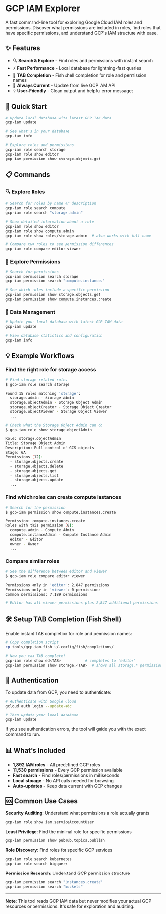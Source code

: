 # GCP IAM Explorer

A fast command-line tool for exploring Google Cloud IAM roles and permissions. Discover what permissions are included in roles, find roles that have specific permissions, and understand GCP's IAM structure with ease.

## ✨ Features

- 🔍 **Search & Explore** - Find roles and permissions with instant search
- ⚡ **Fast Performance** - Local database for lightning-fast queries
- 🐚 **TAB Completion** - Fish shell completion for role and permission names
- 🔄 **Always Current** - Update from live GCP IAM API
- 💡 **User-Friendly** - Clean output and helpful error messages

## 🚀 Quick Start

```bash
# Update local database with latest GCP IAM data
gcp-iam update

# See what's in your database
gcp-iam info

# Explore roles and permissions
gcp-iam role search storage
gcp-iam role show editor
gcp-iam permission show storage.objects.get
```

## 📋 Commands

### 🔍 Explore Roles

```bash
# Search for roles by name or description
gcp-iam role search compute
gcp-iam role search "storage admin"

# Show detailed information about a role
gcp-iam role show editor
gcp-iam role show compute.admin
gcp-iam role show roles/storage.admin  # also works with full name

# Compare two roles to see permission differences
gcp-iam role compare editor viewer
```

### 🔐 Explore Permissions

```bash
# Search for permissions
gcp-iam permission search storage
gcp-iam permission search "compute.instances"

# See which roles include a specific permission
gcp-iam permission show storage.objects.get
gcp-iam permission show compute.instances.create
```

### 🔄 Data Management

```bash
# Update your local database with latest GCP IAM data
gcp-iam update

# View database statistics and configuration
gcp-iam info
```

## 💡 Example Workflows

### Find the right role for storage access

```bash
# Find storage-related roles
$ gcp-iam role search storage

Found 15 roles matching 'storage':
  storage.admin - Storage Admin
  storage.objectAdmin - Storage Object Admin
  storage.objectCreator - Storage Object Creator
  storage.objectViewer - Storage Object Viewer
  ...

# Check what the Storage Object Admin can do
$ gcp-iam role show storage.objectAdmin

Role: storage.objectAdmin
Title: Storage Object Admin
Description: Full control of GCS objects
Stage: GA
Permissions (12):
  - storage.objects.create
  - storage.objects.delete
  - storage.objects.get
  - storage.objects.list
  - storage.objects.update
  ...
```

### Find which roles can create compute instances

```bash
# Search for the permission
$ gcp-iam permission show compute.instances.create

Permission: compute.instances.create
Roles with this permission (8):
  compute.admin - Compute Admin
  compute.instanceAdmin - Compute Instance Admin
  editor - Editor
  owner - Owner
  ...
```

### Compare similar roles

```bash
# See the difference between editor and viewer
$ gcp-iam role compare editor viewer

Permissions only in 'editor': 2,847 permissions
Permissions only in 'viewer': 0 permissions
Common permissions: 7,189 permissions

# Editor has all viewer permissions plus 2,847 additional permissions
```

## 🛠️ Setup TAB Completion (Fish Shell)

Enable instant TAB completion for role and permission names:

```bash
# Copy completion script
cp tools/gcp-iam.fish ~/.config/fish/completions/

# Now you can TAB complete!
gcp-iam role show ed<TAB>           # completes to 'editor'
gcp-iam permission show storage.<TAB>  # shows all storage.* permissions
```

## 🔐 Authentication

To update data from GCP, you need to authenticate:

```bash
# Authenticate with Google Cloud
gcloud auth login --update-adc

# Then update your local database
gcp-iam update
```

If you see authentication errors, the tool will guide you with the exact command to run.

## 📊 What's Included

- **1,892 IAM roles** - All predefined GCP roles
- **11,530 permissions** - Every GCP permission available
- **Fast search** - Find roles/permissions in milliseconds
- **Local storage** - No API calls needed for browsing
- **Auto-updates** - Keep data current with GCP changes

## 🆘 Common Use Cases

**Security Auditing**: Understand what permissions a role actually grants
```bash
gcp-iam role show iam.serviceAccountUser
```

**Least Privilege**: Find the minimal role for specific permissions
```bash
gcp-iam permission show pubsub.topics.publish
```

**Role Discovery**: Find roles for specific GCP services
```bash
gcp-iam role search kubernetes
gcp-iam role search bigquery
```

**Permission Research**: Understand GCP permission structure
```bash
gcp-iam permission search "instances.create"
gcp-iam permission search "buckets"
```

---

**Note**: This tool reads GCP IAM data but never modifies your actual GCP resources or permissions. It's safe for exploration and auditing.
